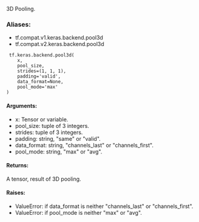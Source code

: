 3D Pooling.
### Aliases:
- tf.compat.v1.keras.backend.pool3d
- tf.compat.v2.keras.backend.pool3d

```
 tf.keras.backend.pool3d(
    x,
    pool_size,
    strides=(1, 1, 1),
    padding='valid',
    data_format=None,
    pool_mode='max'
)
```
#### Arguments:
- x: Tensor or variable.
- pool_size: tuple of 3 integers.
- strides: tuple of 3 integers.
- padding: string, "same" or "valid".
- data_format: string, "channels_last" or "channels_first".
- pool_mode: string, "max" or "avg".
#### Returns:
A tensor, result of 3D pooling.
#### Raises:
- ValueError: if data_format is neither "channels_last" or "channels_first".
- ValueError: if pool_mode is neither "max" or "avg".
